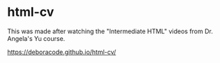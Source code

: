 # html-cv
This was made after watching the "Intermediate HTML" videos from Dr. Angela's Yu course.

https://deboracode.github.io/html-cv/
